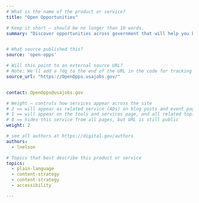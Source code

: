 ```yaml
---
# What is the name of the product or service?
title: "Open Opportunities"

# Keep it short — should be no longer than 10 words.
summary: "Discover opportunities across government that will help you build and make connections."


# What source published this?
source: 'open-opps'

# Will this point to an external source URL?
# Note: We'll add a ?dg to the end of the URL in the code for tracking purposes
source_url: "https://OpenOpps.usajobs.gov/"


contact: OpenOpps@usajobs.gov

# Weight — controls how services appear across the site
# 2 == will appear as related service (ADs) on blog posts and event pages
# 1 == will appear on the tools and services page, and all related topic pages
# 0 == hides this service from all pages, but URL is still public
weight: 2

# see all authors at https://digital.gov/authors
authors:
  - lnelson

# Topics that best describe this product or service
topics:
  - plain-language
  - content-strategy
  - content-strategy
  - accessibility

---
```

